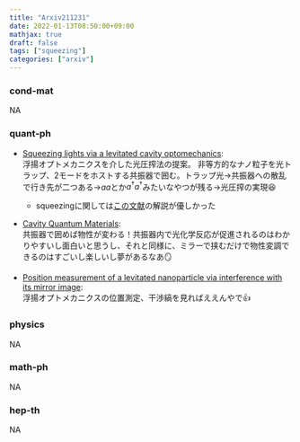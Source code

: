 ```yaml
---
title: "Arxiv211231"
date: 2022-01-13T08:50:00+09:00
mathjax: true
draft: false
tags: ["squeezing"]
categories: ["arxiv"]
---
```

### cond-mat
NA


### quant-ph
- [Squeezing lights via a levitated cavity optomechanics](https://arxiv.org/abs/2112.14285):  
浮揚オプトメカニクスを介した光圧搾法の提案。
非等方的なナノ粒子を光トラップ、2モードをホストする共振器で囲む。トラップ光→共振器への散乱で行き先が二つある→$aa$とか$a^\dagger a^\dagger$みたいなやつが残る→光圧搾の実現😆
  - squeezingに関しては[この文献](https://arxiv.org/abs/1401.4118)の解説が優しかった
  
- [Cavity Quantum Materials](https://arxiv.org/abs/2112.15018):  
共振器で囲めば物性が変わる！共振器内で光化学反応が促進されるのはわかりやすいし面白いと思うし、それと同様に、ミラーで挟むだけで物性変調できるのはすごいし楽しいし夢があるなあ🪞

- [Position measurement of a levitated nanoparticle via interference with its mirror image](https://arxiv.org/abs/2112.14990):  
浮揚オプトメカニクスの位置測定、干渉縞を見ればええんやで👍


### physics
NA


### math-ph
NA

### hep-th
NA
